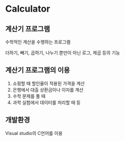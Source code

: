 Calculator
===========
계산기 프로그램
----------------

수학적인 계산을 수행하는 프로그램
  
더하기, 빼기, 곱하기, 나누기 뿐만이 아닌 로그, 제곱 등의 기능
  
계산기 프로그램의 이용
--------------------------

1. 쇼핑할 때 할인율이 적용된 가격을 계산 
2. 은행에서 대출 상환금이나 이자를 계산
3. 수학 문제를 풀 때
4. 과학 실험에서 데이터를 처리할 때 등
  
개발환경
---------
 
 Visual studio의 C언어를 이용
     

